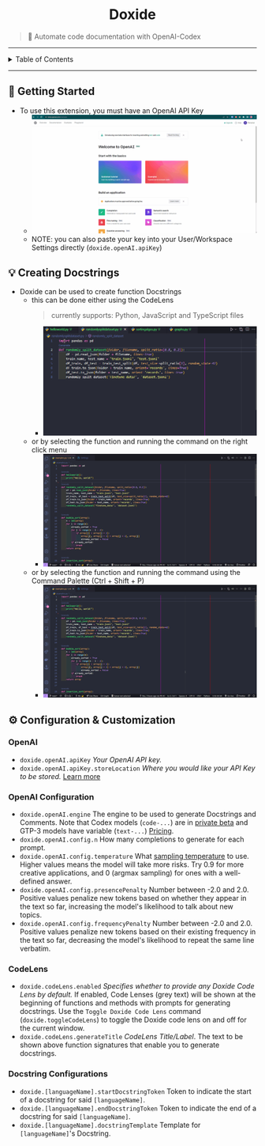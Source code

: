 <h1 align="center"><b>Doxide</b></h1>

> 🤖 Automate code documentation with OpenAI-Codex
---
<details>
<summary>Table of Contents</summary>

- [!](#)
- [🔨 Getting Started](#-getting-started)
- [💡 Creating Docstrings](#-creating-docstrings)
- [⚙️ Configuration & Customization](#️-configuration--customization)
</details>


---
## 🔨 Getting Started
* To use this extension, you must have an OpenAI API Key
  * ![](/media/KeySetup.gif)
  * NOTE: you can also paste your key into your User/Workspace Settings directly (`doxide.openAI.apiKey`)

## 💡 Creating Docstrings


* Doxide can be used to create function Docstrings
  * this can be done either using the CodeLens
    > currently supports: Python, JavaScript and TypeScript files
    * ![](/media/GenerateDocstrings1.gif)
  * or by selecting the function and running the command on the right click menu
    * ![](/media/GenerateDocstrings2.gif)
  * or by selecting the function and running the command using the Command Palette (Ctrl + Shift + P)
    * ![](/media/GenerateDocstrings3.gif)

## ⚙️ Configuration & Customization
### OpenAI
* `doxide.openAI.apiKey` *Your OpenAI API key.*
* `doxide.openAI.apiKey.storeLocation` *Where you would like your API Key to be stored.* [Learn more](https://code.visualstudio.com/docs/getstarted/settings)

### OpenAI Configuration
* `doxide.openAI.engine` The engine to be used to generate Docstrings and Comments. Note that Codex models (`code-...`) are in [private beta](https://openai.com/blog/openai-codex/) and GTP-3 models have variable (`text-...`) [Pricing](https://openai.com/api/pricing/).
* `doxide.openAI.config.n` How many completions to generate for each prompt.
* `doxide.openAI.config.temperature` What [sampling temperature](https://towardsdatascience.com/how-to-sample-from-language-models-682bceb97277) to use. Higher values means the model will take more risks. Try 0.9 for more creative applications, and 0 (argmax sampling) for ones with a well-defined answer.
* `doxide.openAI.config.presencePenalty` Number between -2.0 and 2.0. Positive values penalize new tokens based on whether they appear in the text so far, increasing the model's likelihood to talk about new topics.
* `doxide.openAI.config.frequencyPenalty` Number between -2.0 and 2.0. Positive values penalize new tokens based on their existing frequency in the text so far, decreasing the model's likelihood to repeat the same line verbatim.

### CodeLens
* `doxide.codeLens.enabled` *Specifies whether to provide any Doxide Code Lens by default.* If enabled, Code Lenses (grey text) will be shown at the beginning of functions and methods with prompts for generating docstrings. Use the `Toggle Doxide Code Lens` command (`doxide.toggleCodeLens`) to toggle the Doxide code lens on and off for the current window.
* `doxide.codeLens.generateTitle` *CodeLens Title/Label*. The text to be shown above function signatures that enable you to generate docstrings.

### Docstring Configurations
* `doxide.[languageName].startDocstringToken` Token to indicate the start of a docstring for said `[languageName]`.
* `doxide.[languageName].endDocstringToken` Token to indicate the end of a docstring for said `[languageName]`.
* `doxide.[languageName].docstringTemplate` Template for `[languageName]`'s Docstring.
